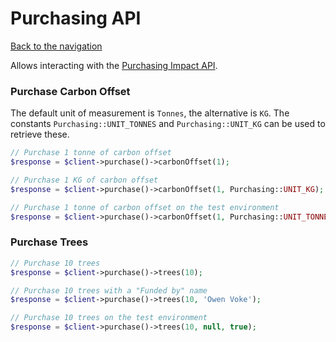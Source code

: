 # Purchasing API

[Back to the navigation](README.md)

Allows interacting with the [Purchasing Impact API](https://docs.ecologi.com/docs/public-api-docs/API/Impact-API.v1.yaml).

### Purchase Carbon Offset

The default unit of measurement is `Tonnes`, the alternative is `KG`. The constants `Purchasing::UNIT_TONNES` and `Purchasing::UNIT_KG` can be used to retrieve these.

```php
// Purchase 1 tonne of carbon offset
$response = $client->purchase()->carbonOffset(1);

// Purchase 1 KG of carbon offset
$response = $client->purchase()->carbonOffset(1, Purchasing::UNIT_KG);

// Purchase 1 tonne of carbon offset on the test environment
$response = $client->purchase()->carbonOffset(1, Purchasing::UNIT_TONNES, true);
```

### Purchase Trees

```php
// Purchase 10 trees
$response = $client->purchase()->trees(10);

// Purchase 10 trees with a "Funded by" name
$response = $client->purchase()->trees(10, 'Owen Voke');

// Purchase 10 trees on the test environment
$response = $client->purchase()->trees(10, null, true);
```
